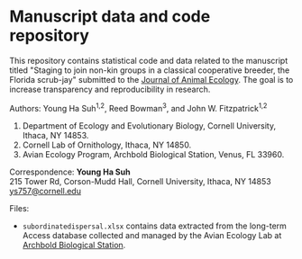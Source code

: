 # Manuscript data and code repository

This repository contains statistical code and data related to the manuscript titled "Staging to join non-kin groups in a classical cooperative breeder, the Florida scrub-jay" submitted to the [Journal of Animal Ecology](https://besjournals.onlinelibrary.wiley.com/journal/13652656). The goal is to increase transparency and reproducibility in research.

Authors: Young Ha Suh<sup>1,2</sup>, Reed Bowman<sup>3</sup>, and John W. Fitzpatrick<sup>1,2</sup>

1. Department of Ecology and Evolutionary Biology, Cornell University, Ithaca, NY 14853.
2. Cornell Lab of Ornithology, Ithaca, NY 14850.
3. Avian Ecology Program, Archbold Biological Station, Venus, FL 33960.

Correspondence: **Young Ha Suh**  
215 Tower Rd, Corson-Mudd Hall, Cornell University, Ithaca, NY 14853  
ys757@cornell.edu


Files:
- `subordinatedispersal.xlsx`  contains data extracted from the long-term Access database collected and managed by the Avian Ecology Lab at [Archbold Biological Station](https://www.archbold-station.org/).  

